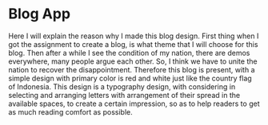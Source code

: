 # Blog App

Here I will explain the reason why I made this blog design. First thing when I got the assignment to create a blog, is what theme that I will choose for this blog. Then after a while I see the condition of my nation, there are demos everywhere, many people argue each other. So, I think we have to unite the nation to recover the disappointment. Therefore this blog is present, with a simple design with primary color is red and white just like the country flag of Indonesia. This design is a typography design, with considering in selecting and arranging letters with arrangement of their spread in the available spaces, to create a certain impression, so as to help readers to get as much reading comfort as possible.
